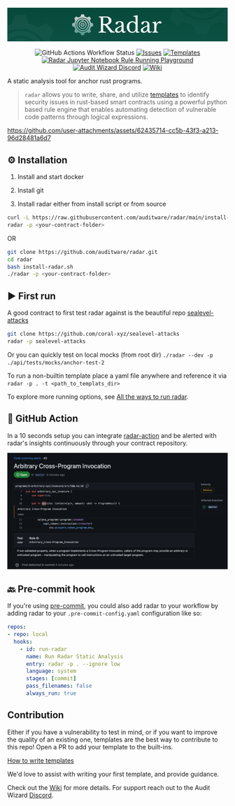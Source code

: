 <p align="center">
  <img src="./static/radar.png" alt="radar">
</p>

<p align="center">
<img alt="GitHub Actions Workflow Status" src="https://img.shields.io/github/actions/workflow/status/auditware/radar/pytest.yml">
<a href="https://github.com/auditware/radar/issues/new/choose"><img alt="Issues" title="Issues" src="https://img.shields.io/github/issues-raw/auditware/radar"></a>
<a href="https://github.com/auditware/radar/tree/main/api/builtin_templates"><img alt="Templates" title="Templates" src="https://img.shields.io/github/directory-file-count/auditware/radar/api/builtin_templates?label=templates"></a>
<a href="https://mybinder.org/v2/gh/auditware/radar/HEAD?labpath=demo.ipynb"><img alt="Radar Jupyter Notebook Rule Running Playground" title="Radar Jupyter Notebook Rule Running Playground" src="https://img.shields.io/badge/launch-notebook-blue?link=https%3A%2F%2Fimg.shields.io%2Fbadge%2Ftext&logo=jupyter"></a>
<a href="https://discord.gg/8PTTMd96p4"><img alt="Audit Wizard Discord" title="Audit Wizard Discord" src="https://img.shields.io/discord/962101971081392128.svg?logo=discord"></a>
<a href="https://github.com/auditware/radar/wiki"><img alt="Wiki" title="Wiki" src="https://img.shields.io/badge/radar-Wiki-blue"></a>
</p>

A static analysis tool for anchor rust programs.

> `radar` allows you to write, share, and utilize [templates](https://github.com/auditware/radar/tree/main/api/builtin_templates) to identify security issues in rust-based smart contracts using a powerful python based rule engine that enables automating detection of vulnerable code patterns through logical expressions.


https://github.com/user-attachments/assets/62435714-cc5b-43f3-a213-96d28481a6d7

## ⚙️ Installation

1. Install and start docker

2. Install git

3. Install radar either from install script or from source

```bash
curl -L https://raw.githubusercontent.com/auditware/radar/main/install-radar.sh | bash
radar -p <your-contract-folder>
```

OR

```bash
git clone https://github.com/auditware/radar.git
cd radar
bash install-radar.sh
./radar -p <your-contract-folder>
```

## ▶️ First run

A good contract to first test radar against is the beautiful repo [sealevel-attacks](https://github.com/coral-xyz/sealevel-attacks)
```bash
git clone https://github.com/coral-xyz/sealevel-attacks
radar -p sealevel-attacks
```

Or you can quickly test on local mocks (from root dir) `./radar --dev -p ./api/tests/mocks/anchor-test-2`

To run a non-builtin template place a yaml file anywhere and reference it via `radar -p . -t <path_to_templats_dir>`

To explore more running options, see [All the ways to run radar](https://github.com/auditware/radar/wiki/Running-Options).


## 🔂 GitHub Action

In a 10 seconds setup you can integrate [radar-action](https://github.com/Auditware/radar-action) and be alerted with radar's insights continuously through your contract repository.

<p>
  <img src="./static/gh-action.png" alt="Radar GitHub Action">
</p>


## 🔙 Pre-commit hook

If you're using [pre-commit](https://pre-commit.com), you could also add radar to your workflow by adding radar to your `.pre-commit-config.yaml` configuration like so:
```yaml
repos:
- repo: local
  hooks:
    - id: run-radar
      name: Run Radar Static Analysis
      entry: radar -p . --ignore low
      language: system
      stages: [commit]
      pass_filenames: false
      always_run: true
```

## Contribution

Either if you have a vulnerability to test in mind, or if you want to improve the quality of an existing one, templates are the best way to contribute to this repo! Open a PR to add your template to the built-ins.

[How to write templates](https://github.com/auditware/radar/wiki/How-to-Write-Templates)

We'd love to assist with writing your first template, and provide guidance.

Check out the [Wiki](https://github.com/auditware/radar/wiki) for more details. For support reach out to the Audit Wizard [Discord](https://discord.gg/8PTTMd96p4).
